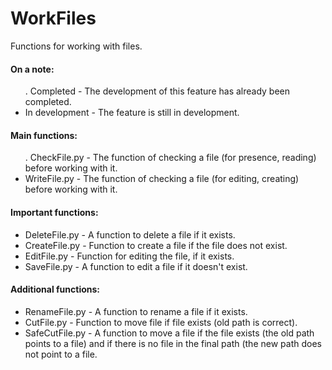 # WorkFiles
Functions for working with files.


<h4>On a note:</h4>
<ul>
 . Completed - The development of this feature has already been completed.
 <li>In development - The feature is still in development.</li>
</ul>


<h4>Main functions:</h4>
<ul>
 . CheckFile.py - The function of checking a file (for presence, reading) before working with it.
 <li>WriteFile.py - The function of checking a file (for editing, creating) before working with it.</li>
</ul>


<h4>Important functions:</h4>
<ul>
 <li>DeleteFile.py - A function to delete a file if it exists.</li>
 <li>CreateFile.py - Function to create a file if the file does not exist.</li>
 <li>EditFile.py - Function for editing the file, if it exists.</li>
 <li>SaveFile.py - A function to edit a file if it doesn't exist.</li>
</ul>


<h4>Additional functions:</h4>
<ul>
 <li>RenameFile.py - A function to rename a file if it exists.</li>
 <li>CutFile.py - Function to move file if file exists (old path is correct).</li>
 <li>SafeCutFile.py - A function to move a file if the file exists (the old path points to a file) and if there is no file in the final path (the new path does not point to a file.</li>
</ul>
